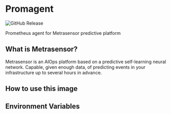 # Promagent
![GitHub Release](https://img.shields.io/github/v/release/metrasensor/promagent)

Prometheus agent for Metrasensor predictive platform

## What is Metrasensor?

 Metrasensor is an AIOps platform based on a predictive self-learning neural network. Capable, given enough data, of predicting events in your infrastructure up to several hours in advance.

 ## How to use this image

 ## Environment Variables